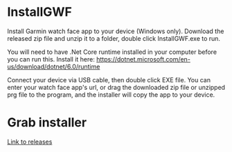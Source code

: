 # InstallGWF
Install Garmin watch face app to your device (Windows only). Download the released zip file and unzip it to a folder, double click InstallGWF.exe to run.

You will need to have .Net Core runtime installed in your computer before you can run this.  Install it here: https://dotnet.microsoft.com/en-us/download/dotnet/6.0/runtime

Connect your device via USB cable, then double click EXE file. You can enter your watch face app's url, or drag the downloaded zip file or unzipped prg file to the program, and the installer will copy the app to your device.

# Grab installer
[Link to releases](https://github.com/joshuahxh/InstallGWF/releases)
